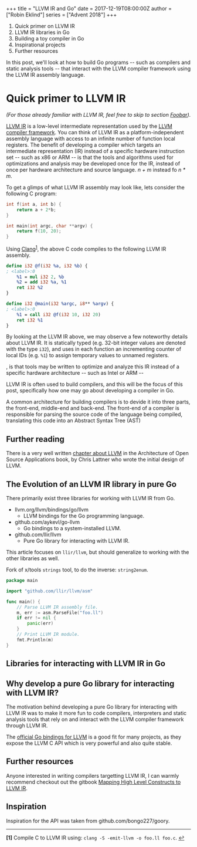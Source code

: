 +++
title = "LLVM IR and Go"
date = 2017-12-19T08:00:00Z
author = ["Robin Eklind"]
series = ["Advent 2018"]
+++


1. Quick primer on LLVM IR
2. LLVM IR libraries in Go
3. Building a toy compiler in Go
4. Inspirational projects
5. Further resources


<!-- TODO: remember to update date to 2018 -->
<!-- TODO: add table of contents? -->

In this post, we'll look at how to build Go programs -- such as compilers and static analysis tools -- that interact with the LLVM compiler framework using the LLVM IR assembly language.

# Quick primer to LLVM IR

_(For those already familiar with LLVM IR, feel free to skip to section [Foobar](#foobar))._

[LLVM IR](https://llvm.org/docs/LangRef.html) is a low-level intermediate representation used by the [LLVM compiler framework](http://llvm.org/). You can think of LLVM IR as a platform-independent assembly language with access to an infinite number of function local registers. The benefit of developing a compiler which targets an intermediate representation (IR) instead of a specific hardware instruction set -- such as x86 or ARM -- is that the tools and algorithms used for optimizations and analysis may be developed once for the IR, instead of once per hardware architecture and source language. _n + m_ instead fo _n * m_.

To get a glimps of what LLVM IR assembly may look like, lets consider the following C program:

```c
int f(int a, int b) {
	return a + 2*b;
}

int main(int argc, char **argv) {
	return f(10, 20);
}
```

Using [Clang](https://clang.llvm.org/)<sup id="anchor_1">[1](#footnote_1)</sup>, the above C code compiles to the following LLVM IR assembly.


```llvm
define i32 @f(i32 %a, i32 %b) {
; <label>:0
	%1 = mul i32 2, %b
	%2 = add i32 %a, %1
	ret i32 %2
}

define i32 @main(i32 %argc, i8** %argv) {
; <label>:0
	%1 = call i32 @f(i32 10, i32 20)
	ret i32 %1
}
```

By looking at the LLVM IR above, we may observe a few noteworthy details about LLVM IR. It is statically typed (e.g. 32-bit integer values are denoted with the type `i32`), and uses in each function an incrementing counter of local IDs (e.g. `%1`) to assign temporary values to unnamed registers.

, is that tools may be written to optimize and analyze this IR instead of a specific hardware architecture -- such as Intel or ARM --

LLVM IR is often used to build compilers, and this will be the focus of this post, specifically how one may go about developing a compiler in Go.

 A common architecture for building compilers is to devide it into three parts, the front-end, middle-end and back-end. The front-end of a compiler is responsible for parsing the source code of the language being compiled, translating this code into an Abstract Syntax Tree (AST)

## Further reading

There is a very well written [chapter about LLVM](http://www.aosabook.org/en/llvm.html) in the Architecture of Open Source Applications book, by Chris Lattner who wrote the initial design of LLVM.

<!-- ![noice reduction](/postimages/advent-2018/llvm-ir-and-go/headphones.jpg) -->

## The Evolution of an LLVM IR library in pure Go

There primarily exist three libraries for working with LLVM IR from Go.

* llvm.org/llvm/bindings/go/llvm
   - LLVM bindings for the Go programming language.
* github.com/aykevl/go-llvm
   - Go bindings to a system-installed LLVM.
* github.com/llir/llvm
   - Pure Go library for interacting with LLVM IR.

This article focuses on `llir/llvm`, but should generalize to working with the other libraries as well.

Fork of x/tools `strings` tool, to do the inverse: `string2enum`.

```go
package main

import "github.com/llir/llvm/asm"

func main() {
    // Parse LLVM IR assembly file.
    m, err := asm.ParseFile("foo.ll")
    if err != nil {
        panic(err)
    }
    // Print LLVM IR module.
    fmt.Println(m)
}
```

## Libraries for interacting with LLVM IR in Go

## Why develop a pure Go library for interacting with LLVM IR?

The motivation behind developing a pure Go library for interacting with LLVM IR was to make it more fun to code compilers, interpreters and static analysis tools that rely on and interact with the LLVM compiler framework through LLVM IR.

The [official Go bindings for LLVM](https://godoc.org/llvm.org/llvm/bindings/go/llvm) is a good fit for many projects, as they expose the LLVM C API which is very powerful and also quite stable.

## Further resources

Anyone interested in writing compilers targetting LLVM IR, I can warmly recommend checkout out the gitbook [Mapping High Level Constructs to LLVM IR](https://mapping-high-level-constructs-to-llvm-ir.readthedocs.io/).

## Inspiration

Inspiration for the API was taken from github.com/bongo227/goory.

---

<b id="footnote_1">[1]</b> Compile C to LLVM IR using: `clang -S -emit-llvm -o foo.ll foo.c`. [↩](#anchor_1)
